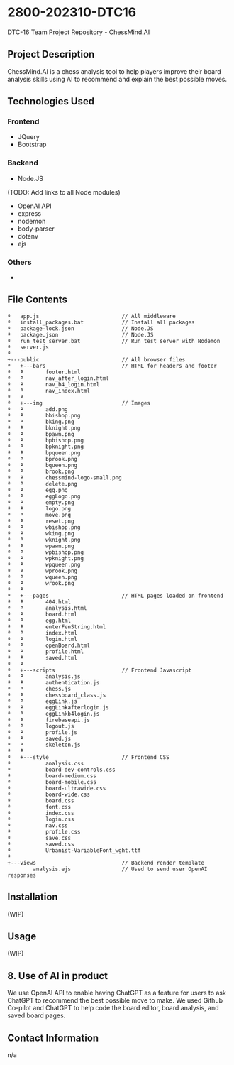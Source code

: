 # 2800-202310-DTC16
DTC-16 Team Project Repository - ChessMind.AI


## Project Description
ChessMind.AI is a chess analysis tool to help players improve their board analysis skills using AI to recommend and explain the best possible moves.

## Technologies Used
### Frontend

- JQuery
- Bootstrap

### Backend
- Node.JS

(TODO: Add links to all Node modules)
- OpenAI API
- express
- nodemon
- body-parser 
- dotenv
- ejs

### Others

- 

## File Contents
```
ª   app.js                          // All middleware
ª   install_packages.bat            // Install all packages
ª   package-lock.json               // Node.JS
ª   package.json                    // Node.JS
ª   run_test_server.bat             // Run test server with Nodemon
ª   server.js
ª              
+---public                          // All browser files
ª   +---bars                        // HTML for headers and footer
ª   ª       footer.html
ª   ª       nav_after_login.html
ª   ª       nav_b4_login.html
ª   ª       nav_index.html
ª   ª       
ª   +---img                         // Images
ª   ª       add.png
ª   ª       bbishop.png
ª   ª       bking.png
ª   ª       bknight.png
ª   ª       bpawn.png
ª   ª       bpbishop.png
ª   ª       bpknight.png
ª   ª       bpqueen.png
ª   ª       bprook.png
ª   ª       bqueen.png
ª   ª       brook.png
ª   ª       chessmind-logo-small.png
ª   ª       delete.png
ª   ª       egg.png
ª   ª       eggLogo.png
ª   ª       empty.png
ª   ª       logo.png
ª   ª       move.png
ª   ª       reset.png
ª   ª       wbishop.png
ª   ª       wking.png
ª   ª       wknight.png
ª   ª       wpawn.png
ª   ª       wpbishop.png
ª   ª       wpknight.png
ª   ª       wpqueen.png
ª   ª       wprook.png
ª   ª       wqueen.png
ª   ª       wrook.png
ª   ª       
ª   +---pages                       // HTML pages loaded on frontend
ª   ª       404.html
ª   ª       analysis.html
ª   ª       board.html
ª   ª       egg.html
ª   ª       enterFenString.html
ª   ª       index.html
ª   ª       login.html
ª   ª       openBoard.html
ª   ª       profile.html
ª   ª       saved.html
ª   ª       
ª   +---scripts                     // Frontend Javascript
ª   ª       analysis.js
ª   ª       authentication.js
ª   ª       chess.js
ª   ª       chessboard_class.js
ª   ª       eggLink.js
ª   ª       eggLinkafterlogin.js
ª   ª       eggLinkb4login.js
ª   ª       firebaseapi.js
ª   ª       logout.js
ª   ª       profile.js
ª   ª       saved.js
ª   ª       skeleton.js
ª   ª       
ª   +---style                       // Frontend CSS
ª           analysis.css
ª           board-dev-controls.css
ª           board-medium.css
ª           board-mobile.css
ª           board-ultrawide.css
ª           board-wide.css
ª           board.css
ª           font.css
ª           index.css
ª           login.css
ª           nav.css
ª           profile.css
ª           save.css
ª           saved.css
ª           Urbanist-VariableFont_wght.ttf
ª           
+---views                           // Backend render template
        analysis.ejs                // Used to send user OpenAI responses
```

## Installation

(WIP)

## Usage

(WIP)

## 8. Use of AI in product

We use OpenAI API to enable having ChatGPT as a feature for users to ask ChatGPT to recommend the best possible move to make. 
We used Github Co-pilot and ChatGPT to help code the board editor, board analysis, and saved board pages.


## Contact Information
n/a